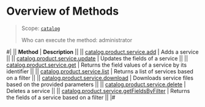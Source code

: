 # Overview of Methods

> Scope: [`catalog`](../../../scopes/permissions.md)
>
> Who can execute the method: administrator

#|
|| **Method** | **Description** ||
|| [catalog.product.service.add](./catalog-product-service-add.md) | Adds a service ||
|| [catalog.product.service.update](./catalog-product-service-update.md) | Updates the fields of a service ||
|| [catalog.product.service.get](./catalog-product-service-get.md) | Returns the field values of a service by its identifier ||
|| [catalog.product.service.list](./catalog-product-service-list.md) | Returns a list of services based on a filter ||
|| [catalog.product.service.download](./catalog-product-service-download.md) | Downloads service files based on the provided parameters ||
|| [catalog.product.service.delete](./catalog-product-service-delete.md) | Deletes a service ||
|| [catalog.product.service.getFieldsByFilter](./catalog-product-service-get-fields-by-filter.md) | Returns the fields of a service based on a filter ||
|#